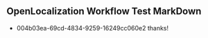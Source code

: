 ## OpenLocalization Workflow Test MarkDown
* 004b03ea-69cd-4834-9259-16249cc060e2 thanks!

<!--HONumber=Aug16_HO4-->


